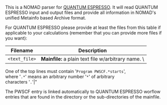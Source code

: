 This is a NOMAD parser for [QUANTUM ESPRESSO](http://www.quantum-espresso.org/). It will read QUANTUM ESPRESSO input and
output files and provide all information in NOMAD's unified Metainfo based Archive format.

For QUANTUM ESPRESSO please provide at least the files from this table if applicable to your
calculations (remember that you can provide more files if you want):

|Filename| Description|
|---|---|
|`<text_file>`|**Mainfile:** a plain text file w/arbitrary name. \
One of the top lines must contain '`Program PWSCF.*starts`', \
where '`.*`' means an arbitrary number '`*`' of arbitrary \
characters '`.`'|"

The PWSCF entry is linked automatically to QUANTUM ESPRESSO worflow entries that
are found in the directory or the sub-directories of the mainfile.
